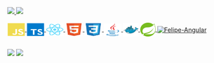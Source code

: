  <div>
  <a href="https://github.com/FelipeVittorazzi">
  <img height="180em" src="https://github-readme-stats.vercel.app/api?username=FelipeVittorazzi&show_icons=true&theme=dark&include_all_commits=true&count_private=true"/>
  <img height="180em" src="https://github-readme-stats.vercel.app/api/top-langs/?username=FelipeVittorazzi&layout=compact&langs_count=7&theme=dark"/>
</div>
<div style="display: inline_block"><br>
  <img align="center" alt="Felipe-Js" height="30" width="40" src="https://raw.githubusercontent.com/devicons/devicon/master/icons/javascript/javascript-plain.svg">
  <img align="center" alt="Felipe-Ts" height="30" width="40" src="https://raw.githubusercontent.com/devicons/devicon/master/icons/typescript/typescript-plain.svg">
  <img align="center" alt="Felipe-React" height="30" width="40" src="https://raw.githubusercontent.com/devicons/devicon/master/icons/react/react-original.svg">
  <img align="center" alt="Felipe-HTML" height="30" width="40" src="https://raw.githubusercontent.com/devicons/devicon/master/icons/html5/html5-original.svg">
  <img align="center" alt="Felipe-CSS" height="30" width="40" src="https://raw.githubusercontent.com/devicons/devicon/master/icons/css3/css3-original.svg">
  <img align="center" alt="Felipe-Java" height="30" width="40" src="https://raw.githubusercontent.com/devicons/devicon/master/icons/java/java-original.svg">
  <img align="center" alt="Felipe-Docker" height="32" width="35" src="https://raw.githubusercontent.com/devicons/devicon/master/icons/docker/docker-original.svg">
 <img align="center" alt="Felipe-Spring" height="32" width="35" src="https://raw.githubusercontent.com/devicons/devicon/master/icons/spring/spring-original.svg">
 <img align="center" alt="Felipe-Angular" height="32" width="35" src="https://brandslogos.com/wp-content/uploads/images/large/angular-icon-logo.png">
</div>
  
  ##
 
<div> 

  <a href = "mailto:felipe.vttzz@gmail.com"><img src="https://img.shields.io/badge/-Gmail-%23333?style=for-the-badge&logo=gmail&logoColor=white" target="_blank"></a>
  <a href="https://www.linkedin.com/in/felipe-vittorazzi/" target="_blank"><img src="https://img.shields.io/badge/-LinkedIn-%230077B5?style=for-the-badge&logo=linkedin&logoColor=white" target="_blank"></a> 
 
</div>


